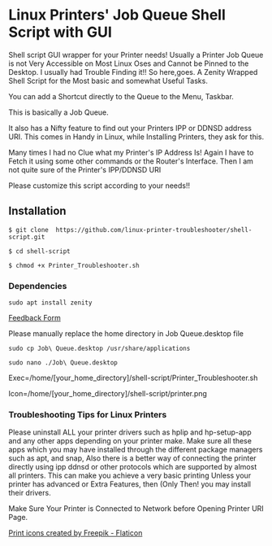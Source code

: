 # Linux Printers' Job Queue Shell Script with GUI
Shell script GUI wrapper for your Printer needs!
Usually a Printer Job Queue is not Very Accessible on Most Linux Oses and Cannot be
Pinned to the Desktop. I usually had Trouble Finding it!!
So here,goes. A Zenity Wrapped Shell Script for the Most basic and somewhat Useful Tasks.

You can add a Shortcut directly to the Queue to the Menu, Taskbar.

This is basically a Job Queue.

It also has a Nifty feature to find out your Printers IPP or DDNSD address URI.
This comes in Handy in Linux, while Installing Printers, they ask for this.

Many times I had no Clue what my Printer's IP Address Is!
Again I have to Fetch it using some other commands or the Router's Interface.
Then I am not quite sure of the Printer's IPP/DDNSD URI

Please customize this script according to your needs!!

## Installation
```$ git clone  https://github.com/linux-printer-troubleshooter/shell-script.git   ```

```$ cd shell-script ```

```$ chmod +x Printer_Troubleshooter.sh ```

### Dependencies
```sudo apt install zenity```


 <a href="https://form.jotform.com/223103545577455"> Feedback Form </a>

 Please manually replace the home directory in Job Queue.desktop file
 
 ```sudo cp Job\ Queue.desktop /usr/share/applications ```
 
 ```sudo nano ./Job\ Queue.desktop```
 
Exec=/home/[your_home_directory]/shell-script/Printer_Troubleshooter.sh

Icon=/home/[your_home_directory]/shell-script/printer.png

### Troubleshooting Tips for Linux Printers
Please uninstall ALL your printer drivers such as hplip and hp-setup-app
and any other apps depending on your printer make. Make sure all these apps
which you may have installed through the different package managers such 
as apt, and snap, Also there is a better way of connecting the printer directly
using ipp ddnsd or other protocols which are supported by almost all printers.
This can make you achieve a very basic printing  Unless your printer has 
advanced or Extra Features, then (Only Then! you may install their drivers.

Make Sure Your Printer is Connected to Network before Opening Printer URI Page.


 
<a href="https://www.flaticon.com/free-icons/print" title="print icons">Print icons created by Freepik - Flaticon</a>
